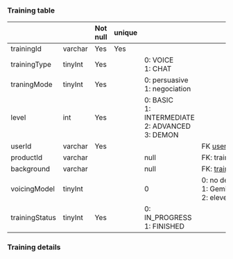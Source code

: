 
### Training table

|                |         | Not null | unique |                                                              |                                                                          |
| -------------- | ------- | -------- | ------ | ------------------------------------------------------------ | ------------------------------------------------------------------------ |
| trainingId     | varchar | Yes      | Yes    |                                                              |                                                                          |
| trainingType   | tinyInt | Yes      |        | 0: VOICE  <br>1: CHAT                                        |                                                                          |
| traningMode    | tinyInt | Yes      |        | 0: persuasive  <br>1: negociation                            |                                                                          |
| level          | int     | Yes      |        | 0: BASIC  <br>1: INTERMEDIATE  <br>2: ADVANCED  <br>3: DEMON |                                                                          |
| userId         | varchar | Yes      |        |                                                              | FK [user.id](http://user.id/)                                            |
| productId      | varchar |          |        | null                                                         | FK: training_product                                                     |
| background     | varchar |          |        | null                                                         | FK: [training_role_personality.id](http://training_role_personality.id/) |
| voicingModel   | tinyInt |          |        | 0                                                            | 0: no detecting  <br>1: Gemini  <br>2: eleventLab                        |
| trainingStatus | tinyInt | Yes      |        | 0: IN_PROGRESS<br>1: FINISHED                                |                                                                          |

### Training details

